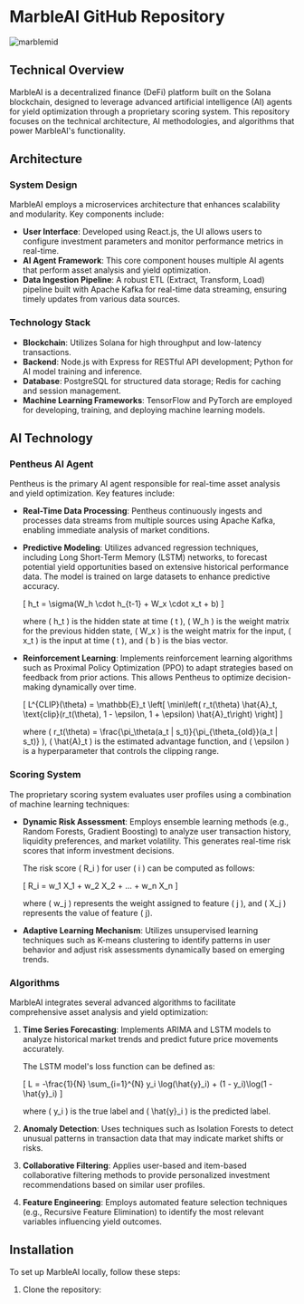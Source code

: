 # MarbleAI GitHub Repository

![marblemid](https://github.com/user-attachments/assets/11ff587b-a6e3-4f9e-9646-5f61ebd0b0f0)

## Technical Overview

MarbleAI is a decentralized finance (DeFi) platform built on the Solana blockchain, designed to leverage advanced artificial intelligence (AI) agents for yield optimization through a proprietary scoring system. This repository focuses on the technical architecture, AI methodologies, and algorithms that power MarbleAI's functionality.

## Architecture

### System Design
MarbleAI employs a microservices architecture that enhances scalability and modularity. Key components include:

- **User Interface**: Developed using React.js, the UI allows users to configure investment parameters and monitor performance metrics in real-time.
- **AI Agent Framework**: This core component houses multiple AI agents that perform asset analysis and yield optimization.
- **Data Ingestion Pipeline**: A robust ETL (Extract, Transform, Load) pipeline built with Apache Kafka for real-time data streaming, ensuring timely updates from various data sources.

### Technology Stack
- **Blockchain**: Utilizes Solana for high throughput and low-latency transactions.
- **Backend**: Node.js with Express for RESTful API development; Python for AI model training and inference.
- **Database**: PostgreSQL for structured data storage; Redis for caching and session management.
- **Machine Learning Frameworks**: TensorFlow and PyTorch are employed for developing, training, and deploying machine learning models.

## AI Technology

### Pentheus AI Agent
Pentheus is the primary AI agent responsible for real-time asset analysis and yield optimization. Key features include:

- **Real-Time Data Processing**: Pentheus continuously ingests and processes data streams from multiple sources using Apache Kafka, enabling immediate analysis of market conditions.

- **Predictive Modeling**: Utilizes advanced regression techniques, including Long Short-Term Memory (LSTM) networks, to forecast potential yield opportunities based on extensive historical performance data. The model is trained on large datasets to enhance predictive accuracy.

  \[
  h_t = \sigma(W_h \cdot h_{t-1} + W_x \cdot x_t + b)
  \]

  where \( h_t \) is the hidden state at time \( t \), \( W_h \) is the weight matrix for the previous hidden state, \( W_x \) is the weight matrix for the input, \( x_t \) is the input at time \( t \), and \( b \) is the bias vector.

- **Reinforcement Learning**: Implements reinforcement learning algorithms such as Proximal Policy Optimization (PPO) to adapt strategies based on feedback from prior actions. This allows Pentheus to optimize decision-making dynamically over time.

  \[
  L^{CLIP}(\theta) = \mathbb{E}_t \left[ \min\left( r_t(\theta) \hat{A}_t, \text{clip}(r_t(\theta), 1 - \epsilon, 1 + \epsilon) \hat{A}_t\right) \right]
  \]

  where \( r_t(\theta) = \frac{\pi_\theta(a_t | s_t)}{\pi_{\theta_{old}}(a_t | s_t)} \), \( \hat{A}_t \) is the estimated advantage function, and \( \epsilon \) is a hyperparameter that controls the clipping range.

### Scoring System
The proprietary scoring system evaluates user profiles using a combination of machine learning techniques:

- **Dynamic Risk Assessment**: Employs ensemble learning methods (e.g., Random Forests, Gradient Boosting) to analyze user transaction history, liquidity preferences, and market volatility. This generates real-time risk scores that inform investment decisions.

  The risk score \( R_i \) for user \( i \) can be computed as follows:

  \[
  R_i = w_1 X_1 + w_2 X_2 + ... + w_n X_n
  \]

  where \( w_j \) represents the weight assigned to feature \( j \), and \( X_j \) represents the value of feature \( j\).

- **Adaptive Learning Mechanism**: Utilizes unsupervised learning techniques such as K-means clustering to identify patterns in user behavior and adjust risk assessments dynamically based on emerging trends.

### Algorithms
MarbleAI integrates several advanced algorithms to facilitate comprehensive asset analysis and yield optimization:

1. **Time Series Forecasting**: Implements ARIMA and LSTM models to analyze historical market trends and predict future price movements accurately.

   The LSTM model's loss function can be defined as:

   \[
   L = -\frac{1}{N} \sum_{i=1}^{N} y_i \log(\hat{y}_i) + (1 - y_i)\log(1 - \hat{y}_i)
   \]

   where \( y_i \) is the true label and \( \hat{y}_i \) is the predicted label.

2. **Anomaly Detection**: Uses techniques such as Isolation Forests to detect unusual patterns in transaction data that may indicate market shifts or risks.

3. **Collaborative Filtering**: Applies user-based and item-based collaborative filtering methods to provide personalized investment recommendations based on similar user profiles.

4. **Feature Engineering**: Employs automated feature selection techniques (e.g., Recursive Feature Elimination) to identify the most relevant variables influencing yield outcomes.

## Installation

To set up MarbleAI locally, follow these steps:

1. Clone the repository:
